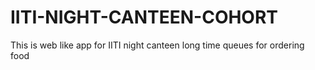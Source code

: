 # IITI-NIGHT-CANTEEN-COHORT
This is web like app for IITI night canteen long time queues for ordering food
